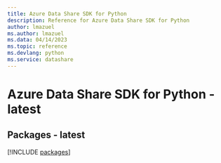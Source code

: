 ```yaml
---
title: Azure Data Share SDK for Python
description: Reference for Azure Data Share SDK for Python
author: lmazuel
ms.author: lmazuel
ms.data: 04/14/2023
ms.topic: reference
ms.devlang: python
ms.service: datashare
---
```

# Azure Data Share SDK for Python - latest
## Packages - latest
[!INCLUDE [packages](data-share-index.md)]